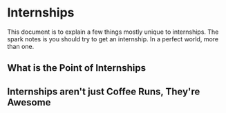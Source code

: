 # Internships

This document is to explain a few things mostly unique to internships. The spark notes is you should try to get an internship. In a perfect world, more than one.

## What is the Point of Internships

## Internships aren't just Coffee Runs, They're Awesome

